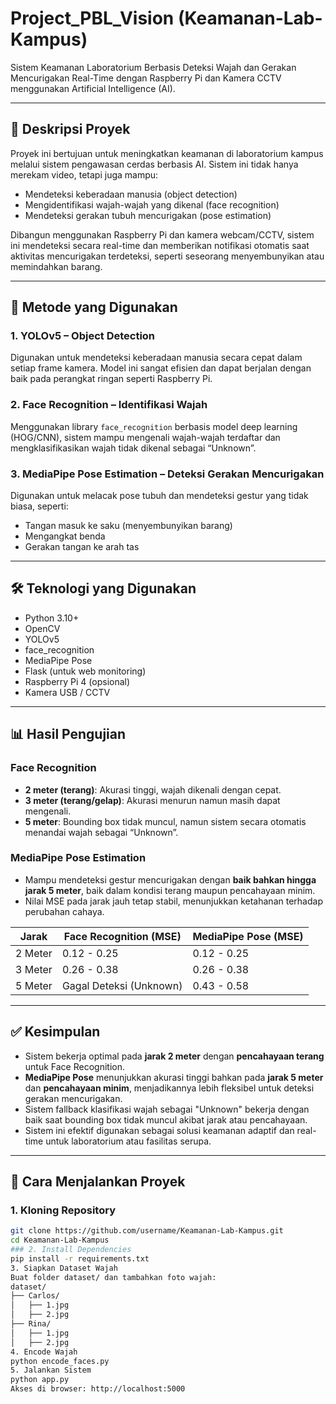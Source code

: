 # Project_PBL_Vision (Keamanan-Lab-Kampus)

Sistem Keamanan Laboratorium Berbasis Deteksi Wajah dan Gerakan Mencurigakan Real-Time dengan Raspberry Pi dan Kamera CCTV menggunakan Artificial Intelligence (AI).

---

## 📌 Deskripsi Proyek

Proyek ini bertujuan untuk meningkatkan keamanan di laboratorium kampus melalui sistem pengawasan cerdas berbasis AI. Sistem ini tidak hanya merekam video, tetapi juga mampu:

- Mendeteksi keberadaan manusia (object detection)
- Mengidentifikasi wajah-wajah yang dikenal (face recognition)
- Mendeteksi gerakan tubuh mencurigakan (pose estimation)

Dibangun menggunakan Raspberry Pi dan kamera webcam/CCTV, sistem ini mendeteksi secara real-time dan memberikan notifikasi otomatis saat aktivitas mencurigakan terdeteksi, seperti seseorang menyembunyikan atau memindahkan barang.

---

## 🧠 Metode yang Digunakan

### 1. **YOLOv5 – Object Detection**
Digunakan untuk mendeteksi keberadaan manusia secara cepat dalam setiap frame kamera. Model ini sangat efisien dan dapat berjalan dengan baik pada perangkat ringan seperti Raspberry Pi.

### 2. **Face Recognition – Identifikasi Wajah**
Menggunakan library `face_recognition` berbasis model deep learning (HOG/CNN), sistem mampu mengenali wajah-wajah terdaftar dan mengklasifikasikan wajah tidak dikenal sebagai “Unknown”.

### 3. **MediaPipe Pose Estimation – Deteksi Gerakan Mencurigakan**
Digunakan untuk melacak pose tubuh dan mendeteksi gestur yang tidak biasa, seperti:
- Tangan masuk ke saku (menyembunyikan barang)
- Mengangkat benda
- Gerakan tangan ke arah tas

---

## 🛠️ Teknologi yang Digunakan

- Python 3.10+
- OpenCV
- YOLOv5
- face_recognition
- MediaPipe Pose
- Flask (untuk web monitoring)
- Raspberry Pi 4 (opsional)
- Kamera USB / CCTV

---

## 📊 Hasil Pengujian

### Face Recognition
- **2 meter (terang)**: Akurasi tinggi, wajah dikenali dengan cepat.
- **3 meter (terang/gelap)**: Akurasi menurun namun masih dapat mengenali.
- **5 meter**: Bounding box tidak muncul, namun sistem secara otomatis menandai wajah sebagai “Unknown”.

### MediaPipe Pose Estimation
- Mampu mendeteksi gestur mencurigakan dengan **baik bahkan hingga jarak 5 meter**, baik dalam kondisi terang maupun pencahayaan minim.
- Nilai MSE pada jarak jauh tetap stabil, menunjukkan ketahanan terhadap perubahan cahaya.

| Jarak       | Face Recognition (MSE) | MediaPipe Pose (MSE) |
|-------------|------------------------|------------------------|
| 2 Meter     | 0.12 - 0.25            | 0.12 - 0.25            |
| 3 Meter     | 0.26 - 0.38            | 0.26 - 0.38            |
| 5 Meter     | Gagal Deteksi (Unknown)| 0.43 - 0.58            |

---

## ✅ Kesimpulan

- Sistem bekerja optimal pada **jarak 2 meter** dengan **pencahayaan terang** untuk Face Recognition.
- **MediaPipe Pose** menunjukkan akurasi tinggi bahkan pada **jarak 5 meter** dan **pencahayaan minim**, menjadikannya lebih fleksibel untuk deteksi gerakan mencurigakan.
- Sistem fallback klasifikasi wajah sebagai "Unknown" bekerja dengan baik saat bounding box tidak muncul akibat jarak atau pencahayaan.
- Sistem ini efektif digunakan sebagai solusi keamanan adaptif dan real-time untuk laboratorium atau fasilitas serupa.

---

## 🧾 Cara Menjalankan Proyek

### 1. Kloning Repository
```bash
git clone https://github.com/username/Keamanan-Lab-Kampus.git
cd Keamanan-Lab-Kampus
### 2. Install Dependencies
pip install -r requirements.txt
3. Siapkan Dataset Wajah
Buat folder dataset/ dan tambahkan foto wajah:
dataset/
├── Carlos/
│   ├── 1.jpg
│   ├── 2.jpg
├── Rina/
│   ├── 1.jpg
│   ├── 2.jpg
4. Encode Wajah
python encode_faces.py
5. Jalankan Sistem
python app.py
Akses di browser: http://localhost:5000

